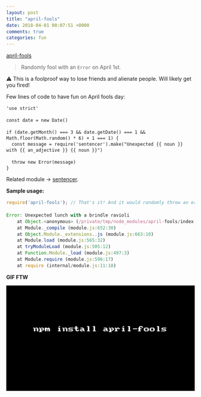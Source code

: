 ```yaml
---
layout: post
title: "april-fools"
date: 2018-04-01 00:07:51 +0000
comments: true
categories: fun
---
```


[april-fools](https://www.npmjs.com/package/april-fools)
> Randomly fool with an `Error` on April 1st.

⚠️ This is a foolproof way to lose friends and alienate people. Will likely get you fired!

Few lines of code to have fun on April fools day:

```
'use strict'

const date = new Date()

if (date.getMonth() === 3 && date.getDate() === 1 && Math.floor(Math.random() * 6) + 1 === 1) {
  const message = require('sentencer').make("Unexpected {{ noun }} with {{ an_adjective }} {{ noun }}")

  throw new Error(message)
}
```

Related module -> [sentencer](http://nmotw.in/sentencer/).

__Sample usage:__

```js
require('april-fools'); // That's it! And it would randomly throw an error like below.

Error: Unexpected lunch with a brindle ravioli
    at Object.<anonymous> (/private/tmp/node_modules/april-fools/index.js:8:9)
    at Module._compile (module.js:652:30)
    at Object.Module._extensions..js (module.js:663:10)
    at Module.load (module.js:565:32)
    at tryModuleLoad (module.js:505:12)
    at Function.Module._load (module.js:497:3)
    at Module.require (module.js:596:17)
    at require (internal/module.js:11:18)
```

__GIF FTW__

![april-fools](/images/april-fools/april-fools.gif)
